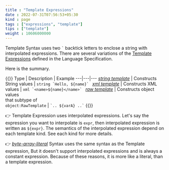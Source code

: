 ```yaml
---
title : "Template Expressions"
date : 2022-07-31T07:56:53+05:30
kind : page 
tags : ["expressions", "template"]
tips : ["template"]
weight : 10606000000
---
```


Template Syntax uses two `` ` `` backtick letters to enclose a string with interpolated expressions. There are several variations of the [Template Expressions](https://ballerina.io/spec/lang/2022R1/#section_6.6) defined in the Language Specification. 

<!--more-->

Here is the summary.

{{<md class="center-ele center-txt tip-data">}}
Type | Description | Example
---|---|---
[*string template*](/tags/string-template/) | Constructs String values | ``string `Hello, ${name}` ``
[*xml template*](/tags/xml-template/) | Constructs XML values | ``xml `<name>${name}</name>` ``
[*raw template*](/tags/raw-template/) | Constructs object values<br> that subtype of<br> `object:RawTemplate` | `` `.. ${varA} ..` `` 
{{</md>}}

👉 Template Expression uses interpolated expressions. Let's say the expression you want to interpolate is `expr`, then interpolated expression is written as `${expr}`. The semantics of the interpolated expression depend on each template kind. See each kind for more details. 

👉 [*byte-array-literal*](/tags/byte-array-literal/) Syntax uses the same syntax as the Template expression, But it doesn't support interpolated expressions and is always a constant expression. Because of these reasons, it is more like a literal, than a template expression.   
<br/>
